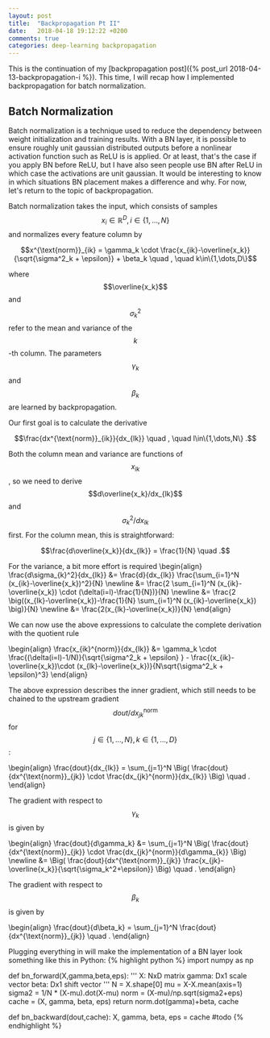 ```yaml
---
layout: post
title:  "Backpropagation Pt II"
date:   2018-04-18 19:12:22 +0200
comments: true
categories: deep-learning backpropagation
---
```

This is the continuation of my [backpropagation post]({% post_url 2018-04-13-backpropagation-i %}). This time, I will recap how I implemented backpropagation for batch normalization.

## Batch Normalization

Batch normalization is a technique used to reduce the dependency between weight initialization and training results. With a BN layer, it is possible to ensure roughly unit gaussian distributed outputs before a nonlinear activation function such as ReLU is is applied. Or at least, that's the case if you apply BN before ReLU, but I have also seen people use BN after ReLU in which case the activations are unit gaussian. It would be interesting to know in which situations BN placement makes a difference and why. For now, let's return to the topic of backpropagation.

Batch normalization takes the input, which consists of samples $$x_i \in \mathbb{R}^D, i\in\{1,\dots,N\}$$ and normalizes every feature column by

$$x^{\text{norm}}_{ik} = \gamma_k \cdot \frac{x_{ik}-\overline{x_k}}{\sqrt{\sigma^2_k + \epsilon}} + \beta_k \quad , \quad  k\in\{1,\dots,D\}$$

where $$\overline{x_k}$$ and $$\sigma^2_k$$ refer to the mean and variance of the $$k$$-th column. The parameters $$\gamma_k$$ and $$\beta_k$$ are learned by backpropagation.

Our first goal is to calculate the derivative

$$\frac{dx^{\text{norm}}_{ik}}{dx_{lk}} \quad , \quad l\in\{1,\dots,N\} .$$

Both the column mean and variance are functions of $$x_{lk}$$, so we need to derive $$d\overline{x_k}/dx_{lk}$$ and $$\sigma^2_k/dx_{lk}$$ first. For the column mean, this is straightforward:

$$\frac{d\overline{x_k}}{dx_{lk}} = \frac{1}{N} \quad .$$

For the variance, a bit more effort is required
\begin{align}
\frac{d\sigma_{k}^2}{dx_{lk}} &= \frac{d}{dx_{lk}} \frac{\sum_{i=1}^N (x_{ik}-\overline{x_k})^2}{N} \newline
&= \frac{2 \sum_{i=1}^N (x_{ik}-\overline{x_k}) \cdot (\delta(i=l)-\frac{1}{N})}{N} \newline
&= \frac{2 \big((x_{lk}-\overline{x_k})-\frac{1}{N} \sum_{i=1}^N (x_{ik}-\overline{x_k}) \big)}{N} \newline
&= \frac{2(x_{lk}-\overline{x_k})}{N} 
\end{align}

We can now use the above expressions to calculate the complete derivation with the quotient rule

\begin{align}
\frac{x_{ik}^{norm}}{dx_{lk}} &= \gamma_k \cdot \frac{(\delta(i=l)-1/N)}{\sqrt{\sigma^2_k + \epsilon} } - \frac{(x\_{ik}-\overline{x_k})\cdot (x\_{lk}-\overline{x_k})}{N\sqrt{\sigma^2_k + \epsilon}^3}
\end{align}

The above expression describes the inner gradient, which still needs to be chained to the upstream gradient $$dout/dx^{\text{norm}}_{jk}$$ for $$j\in\{1,\dots,N\}, k\in\{1,\dots,D\}$$:

\begin{align}
\frac{dout}{dx\_{lk}} = \sum_{j=1}^N \Big( \frac{dout}{dx^{\text{norm}}\_{jk}} \cdot \frac{dx\_{jk}^{norm}}{dx\_{lk}} \Big) \quad .
\end{align}

The gradient with respect to $$\gamma_k$$ is given by 

\begin{align}
\frac{dout}{d\gamma_k} &= \sum_{j=1}^N \Big( \frac{dout}{dx^{\text{norm}}\_{jk}} \cdot \frac{dx\_{jk}^{norm}}{d\gamma_{k}} \Big) \newline
&= \Big( \frac{dout}{dx^{\text{norm}}\_{jk}} \frac{x\_{jk}-\overline{x_k}}{\sqrt{\sigma_k^2+\epsilon}} \Big) \quad .
\end{align}

The gradient with respect to $$\beta_k$$ is given by

\begin{align}
\frac{dout}{d\beta_k} = \sum_{j=1}^N \frac{dout}{dx^{\text{norm}}_{jk}} \quad .
\end{align}

Plugging everything in will make the implementation of a BN layer look something like this in Python:
{% highlight python %}
import numpy as np

def bn_forward(X,gamma,beta,eps):
  ''' 
    X: NxD matrix
    gamma: Dx1 scale vector
    beta: Dx1 shift vector
  '''
  N = X.shape[0]
  mu = X-X.mean(axis=1)
  sigma2 = 1/N * (X-mu).dot(X-mu)
  norm = (X-mu)/np.sqrt(sigma2+eps)
  cache = (X, gamma, beta, eps)
  return norm.dot(gamma)+beta, cache

def bn_backward(dout,cache):
  X, gamma, beta, eps = cache
  #todo
{% endhighlight %}